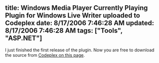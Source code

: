 title: Windows Media Player Currently Playing Plugin for Windows Live Writer uploaded to Codeplex
date: 8/17/2006 7:46:28 AM
updated: 8/17/2006 7:46:28 AM
tags: ["Tools", "ASP.NET"]
---
I just finished the first release of the plugin. Now you are free to download the source from [Codeplex on this page](http://www.codeplex.com/SourceControl/ListDownloadableCommits.aspx?ProjectName=WLWPlugins).
